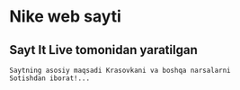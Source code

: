 # Nike web sayti
## Sayt It Live tomonidan yaratilgan
    Saytning asosiy maqsadi Krasovkani va boshqa narsalarni
    Sotishdan iborat!...